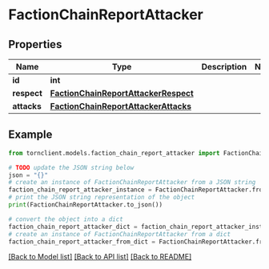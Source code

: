 # FactionChainReportAttacker


## Properties

Name | Type | Description | Notes
------------ | ------------- | ------------- | -------------
**id** | **int** |  | 
**respect** | [**FactionChainReportAttackerRespect**](FactionChainReportAttackerRespect.md) |  | 
**attacks** | [**FactionChainReportAttackerAttacks**](FactionChainReportAttackerAttacks.md) |  | 

## Example

```python
from tornclient.models.faction_chain_report_attacker import FactionChainReportAttacker

# TODO update the JSON string below
json = "{}"
# create an instance of FactionChainReportAttacker from a JSON string
faction_chain_report_attacker_instance = FactionChainReportAttacker.from_json(json)
# print the JSON string representation of the object
print(FactionChainReportAttacker.to_json())

# convert the object into a dict
faction_chain_report_attacker_dict = faction_chain_report_attacker_instance.to_dict()
# create an instance of FactionChainReportAttacker from a dict
faction_chain_report_attacker_from_dict = FactionChainReportAttacker.from_dict(faction_chain_report_attacker_dict)
```
[[Back to Model list]](../README.md#documentation-for-models) [[Back to API list]](../README.md#documentation-for-api-endpoints) [[Back to README]](../README.md)


